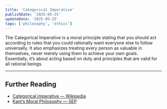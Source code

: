 ```yaml
---
title: 'Categorical Imperative'
publishDate: '2025-05-25'
updateDate: '2025-05-25'
tags: ['philosophy', 'ethics']
---
```


The Categorical Imperative is a moral principle stating that you should act according to rules that you could rationally want everyone else to follow universally. It also emphasizes treating every person as valuable in themselves, never merely using them to achieve your own goals. Essentially, it’s about acting based on duty and principles that are valid for all rational beings.

---

## Further Reading

- [Categorical imperative — Wikipedia](https://en.wikipedia.org/wiki/Categorical_imperative)
- [Kant’s Moral Philosophy — SEP](https://plato.stanford.edu/entries/kant-moral/)
